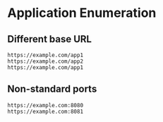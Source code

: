# Application Enumeration

## Different base URL

```
https://example.com/app1
https://example.com/app2
https://example.com/app1
```

## Non-standard ports

```
https://example.com:8080
https://example.com:8081
```
